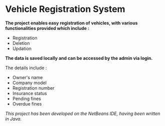 # Vehicle Registration System
**The project enables easy registration of vehicles, with various functionalities provided which include :**
* Registration
* Deletion
* Updation

**The data is saved locally and can be accessed by the admin via login.**

The details include :
* Owner's name
* Company model
* Registration number
* Insurance status 
* Pending fines
* Overdue fines

*This project has been developed on the NetBeans IDE, having been written in Java.*
